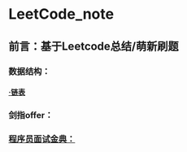 # LeetCode_note

## 前言：基于Leetcode总结/萌新刷题 

### 数据结构：

#### [·链表](https://github.com/Guan-schoolmate/Leetcode_note/blob/main/LinkList_c.md)

### 剑指offer：

### [程序员面试金典：](https://github.com/Guan-schoolmate/Leetcode_note/blob/main/%E7%A8%8B%E5%BA%8F%E5%91%98%E9%9D%A2%E8%AF%95%E9%87%91%E5%85%B8.md)
